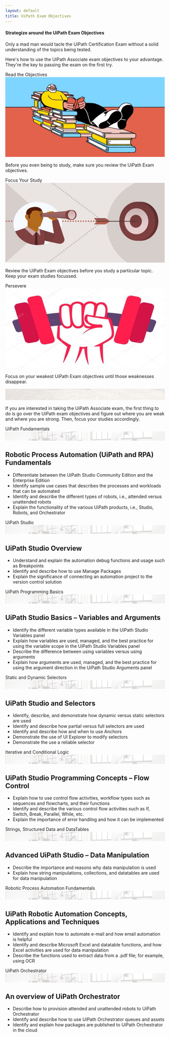 ```yaml
---
layout: default
title: UiPath Exam Objectives
---
```

<div class="row">
  <div class="col-12 mb-2  d-flex align-items-stretch">
    <div class="card">
      <div class="card-header">
        <h4>Strategize around the UiPath Exam Objectives</h4>
      </div>
      <div class="card-body">
        <p class="card-text">Only a mad man would tacle the UiPath Certification Exam without a solid understanding of the topics being tested.</p>
        <p class="card-text">Here's how to use the UiPath Associate exam objectives to your advantage. They're the key to passing the exam on the first try.</p>
      </div>
    </div>
  </div>
  <div class=" col-6 col-xs-6 col-sm-6 col-md-4 col-lg-4 col-xl-4 mb-2  d-flex align-items-stretch">
    <div class="card" >
      <div class="card-header">Read the Objectives</div>
      <img src="/assets/read.jpg" class="card-img-top" alt="uipath certification">
      <div class="card-body d-flex flex-column">
        <p class="card-text">Before you even being to study, make sure you review the UiPath Exam objectives.</p>
      </div>
    </div>
  </div>
  <div class=" col-6 col-xs-6 col-sm-6 col-md-4 col-lg-4 col-xl-4 mb-2  d-flex align-items-stretch">
    <div class="card" >
      <div class="card-header">Focus Your Study</div>
      <img src="/assets/focus.jpg" class="card-img-top" alt="uipath certification">
      <div class="card-body d-flex flex-column">
        <p class="card-text">Review the UiPath Exam objectives before you study a particular topic. Keep your exam studies focussed.</p>
      </div>
    </div>
  </div>
  <div class=" col-12 col-xs-12 col-sm-12 col-md-4 col-lg-4 col-xl-4 mb-2  d-flex align-items-stretch">
    <div class="card" >
      <div class="card-header">Persevere</div>
      <img src="/assets/dumbell.jpg" class="card-img-top" alt="uipath certification">
      <div class="card-body d-flex flex-column">
        <p class="card-text">Focus on your weakest UiPath Exam objectives until those weaknesses disappear.</p>
      </div>
    </div>
  </div>
  <div class=" col-12   d-flex align-items-stretch">
    <div class="card" >
      <img src="/assets/background-small2.jpg" class="card-img-top" alt="...">
      <div class="card-body">
        <p class="card-text">If you are interested in taking the UiPath Associate exam, the first thing to do is go over the UiPath exam objectives and figure out where you are weak and where you are strong. Then, focus your studies accordingly.</p>
        <div class="card m-2">
          <div class="card-header">
            UiPath Fundamentals
          </div>
          <img src="/assets/background-small4.jpg" class="card-img-top" alt="...">
          <div class="card-body">
            <h2 class="card-title">Robotic Process Automation (UiPath and RPA) Fundamentals</h2>
            <ul>
              <li class="card-text">Differentiate between the UiPath Studio Community Edition and the Enterprise Edition</li>
              <li class="card-text">Identify sample use cases that describes the processes and workloads that can be automated</li>
              <li class="card-text">Identify and describe the different types of robots, i.e., attended versus unattended robots</li>
              <li class="card-text">Explain the functionality of the various UiPath products, i.e., Studio, Robots, and Orchestrator</li>
            </ul>
          </div>
        </div>
        <div class="card m-2">
          <div class="card-header">
            UiPath Studio
          </div>
          <img src="/assets/background-small4.jpg" class="card-img-top" alt="...">
          <div class="card-body">
            <h2 class="card-title">UiPath Studio Overview</h2>
            <ul>
              <li class="card-text">Understand and explain the automation debug functions and usage such as Breakpoints</li>
              <li class="card-text">Identify and describe how to use Manage Packages</li>
              <li class="card-text">Explain the significance of connecting an automation project to the version control solution</li>
            </ul>
          </div>
        </div>
        <div class="card m-2">
          <div class="card-header">
            UiPath Programming Basics
          </div>
          <img src="/assets/background-small4.jpg" class="card-img-top" alt="...">
          <div class="card-body">
            <h2 class="card-title">UiPath Studio Basics – Variables and Arguments</h2>
            <ul>
              <li class="card-text">Identify the different variable types available in the UiPath Studio Variables panel</li>
              <li class="card-text">Explain how variables are used, managed, and the best practice for using the variable scope in the UiPath Studio Variables panel</li>
              <li class="card-text">Describe the difference between using variables versus using arguments</li>
              <li class="card-text">Explain how arguments are used, managed, and the best practice for using the argument direction in the UiPath Studio Arguments panel</li>
            </ul>
          </div>
        </div>
        <div class="card m-2">
          <div class="card-header">
            Static and Dynamic Selectors
          </div>
          <img src="/assets/background-small4.jpg" class="card-img-top" alt="...">
          <div class="card-body">
            <h2 class="card-title">UiPath Studio and Selectors</h2>
            <ul>
              <li class="card-text">Identify, describe, and demonstrate how dynamic versus static selectors are used</li>
              <li class="card-text">Identify and describe how partial versus full selectors are used</li>
              <li class="card-text">Identify and describe how and when to use Anchors</li>
              <li class="card-text">Demonstrate the use of UI Explorer to modify selectors</li>
              <li class="card-text">Demonstrate the use a reliable selector</li>
            </ul>
          </div>
        </div>
        <div class="card m-2">
          <div class="card-header">
            Iterative and Conditional Logic
          </div>
          <img src="/assets/background-small4.jpg" class="card-img-top" alt="...">
          <div class="card-body">
            <h2 class="card-title">UiPath Studio Programming Concepts – Flow Control</h2>
            <ul>
              <li class="card-text">Explain how to use control flow activities, workflow types such as sequences and flowcharts, and their functions</li>
              <li class="card-text">Identify and describe the various control flow activities such as If, Switch, Break, Parallel, While, etc.</li>
              <li class="card-text">Explain the importance of error handling and how it can be implemented</li>
            </ul>
          </div>
        </div>
        <div class="card m-2">
          <div class="card-header">
            Strings, Structured Data and DataTables
          </div>
          <img src="/assets/background-small4.jpg" class="card-img-top" alt="...">
          <div class="card-body">
            <h2 class="card-title">Advanced UiPath Studio – Data Manipulation</h2>
            <ul>
              <li class="card-text">Describe the importance and reasons why data manipulation is used</li>
              <li class="card-text">Explain how string manipulations, collections, and datatables are used for data manipulation</li>
            </ul>
          </div>
        </div>
        <div class="card m-2" >
          <div class="card-header">
            Robotic Process Automation Fundamentals
          </div>
          <img src="/assets/background-small4.jpg" class="card-img-top" alt="...">
          <div class="card-body">
            <h2 class="card-title">UiPath Robotic Automation Concepts, Applications and Techniques</h2>
            <ul>
              <li class="card-text">Identify and explain how to automate e-mail and how email automation is helpful</li>
              <li class="card-text">Identify and describe Microsoft Excel and datatable functions, and how Excel activities are used for data manipulation</li>
              <li class="card-text">Describe the functions used to extract data from a .pdf file; for example, using OCR</li>
            </ul>
          </div>
        </div>
        <div class="card m-2" >
          <div class="card-header">
            UiPath Orchestrator
          </div>
          <img src="/assets/background-small4.jpg" class="card-img-top" alt="...">
          <div class="card-body">
            <h2 class="card-title">An overview of UiPath Orchestrator</h2>
            <ul>
              <li class="card-text">Describe how to provision attended and unattended robots to UiPath Orchestrator</li>
              <li class="card-text">Identify and describe how to use UiPath Orchestrator queues and assets</li>
              <li class="card-text">Identify and explain how packages are published to UiPath Orchestrator in the cloud</li>
            </ul>
          </div>
        </div>
      </div>
    </div>
  </div>
</div>
